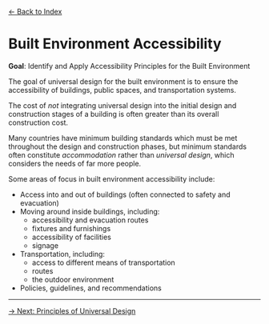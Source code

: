 [&larr; Back to Index](index.md)

# Built Environment Accessibility

**Goal**: Identify and Apply Accessibility Principles for the Built Environment

The goal of universal design for the built environment is to ensure the accessibility of buildings, public spaces, and transportation systems.

The cost of *not* integrating universal design into the initial design and construction stages of a building is often greater than its overall construction cost.

Many countries have minimum building standards which must be met throughout the design and construction phases, but minimum standards often constitute _accommodation_ rather than _universal design_, which considers the needs of far more people.

Some areas of focus in built environment accessibility include:

* Access into and out of buildings (often connected to safety and evacuation)
* Moving around inside buildings, including:
    * accessibility and evacuation routes
    * fixtures and furnishings
    * accessibility of facilities
    * signage
* Transportation, including:
    * access to different means of transportation
    * routes
    * the outdoor environment
* Policies, guidelines, and recommendations

--- 

[&rarr; Next: Principles of Universal Design](e-universal-design.md)